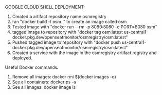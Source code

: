 GOOGLE CLOUD SHELL DEPLOYMENT:
  1. Created a artifact repository name osmregistry
  2. ran "docker build -t osm ." to create an image called osm
  3. Tested image with "docker run --rm -p 8080:8080 -e PORT=8080 osm"
  4. tagged image to repository with "docker tag osm:latest us-central1-docker.pkg.dev/openseatmonitor/osmregistry/osm:latest"
  5. Pushed tagged image to repository with "docker push us-central1-docker.pkg.dev/openseatmonitor/osmregistry/osm:latest"
  6. Created a service with the image in the osmregistry artifact registry and deployed.

Useful Docker commands: 
  1. Remove all images: docker rmi $(docker images -q)
  2. See all containers: docker ps -a
  3. See all images: docker image ls
